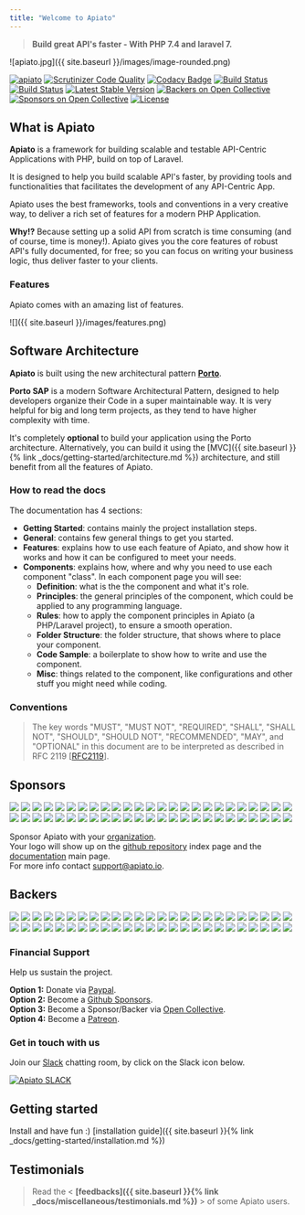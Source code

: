 ```yaml
---
title: "Welcome to Apiato"
---
```


> **Build great API's faster - With PHP 7.4 and laravel 7.**

![apiato.jpg]({{ site.baseurl }}/images/image-rounded.png)

[![apiato](https://img.shields.io/badge/Status-Awesome-brightgreen.svg)](https://github.com/apiato/apiato)
[![Scrutinizer Code Quality](https://scrutinizer-ci.com/g/apiato/apiato/badges/quality-score.png?b=master)](https://scrutinizer-ci.com/g/apiato/apiato/?branch=master)
[![Codacy Badge](https://api.codacy.com/project/badge/Grade/ce8fed7f8fcd492ebbe5ef0fb36c0a9a)](https://www.codacy.com/app/mahmoudz/apiato?utm_source=github.com&utm_medium=referral&utm_content=apiato/apiato&utm_campaign=badger)
[![Build Status](https://scrutinizer-ci.com/g/apiato/apiato/badges/build.png?b=master)](https://scrutinizer-ci.com/g/apiato/apiato/build-status/master)
[![Build Status](https://travis-ci.org/apiato/apiato.svg?branch=master)](https://travis-ci.org/apiato/apiato)
[![Latest Stable Version](https://poser.pugx.org/apiato/apiato/v/stable)](https://packagist.org/packages/apiato/apiato)
[![Backers on Open Collective](https://opencollective.com/apiato/backers/badge.svg)](#backers)
[![Sponsors on Open Collective](https://opencollective.com/apiato/sponsors/badge.svg)](#sponsors)
[![License](https://poser.pugx.org/apiato/apiato/license)](https://packagist.org/packages/apiato/apiato)


## What is Apiato

**Apiato** is a framework for building scalable and testable API-Centric Applications with PHP, build on top of Laravel.

It is designed to help you build scalable API's faster, by providing tools and functionalities that facilitates the development of any API-Centric App.

Apiato uses the best frameworks, tools and conventions in a very creative way, to deliver a rich set of features for a modern PHP Application.

**Why!?** Because setting up a solid API from scratch is time consuming (and of course, time is money!).
Apiato gives you the core features of robust API's fully documented, for free; so you can focus on writing your business logic, thus deliver faster to your clients.

### Features

Apiato comes with an amazing list of features.

![]({{ site.baseurl }}/images/features.png)

## Software Architecture

**Apiato** is built using the new architectural pattern **[Porto](https://github.com/Mahmoudz/Porto)**.

**Porto SAP** is a modern Software Architectural Pattern, designed to help developers organize their Code in a super maintainable way. It is very helpful for big and long term projects, as they tend to have higher complexity with time.

It's completely **optional** to build your application using the Porto architecture.
Alternatively, you can build it using the [MVC]({{ site.baseurl }}{% link _docs/getting-started/architecture.md %}) architecture, and still benefit from all the features of Apiato.



### How to read the docs

The documentation has 4 sections:

- **Getting Started**: contains mainly the project installation steps.
- **General**: contains few general things to get you started.
- **Features**: explains how to use each feature of Apiato, and show how it works and how it can be configured to meet your needs.
- **Components**: explains how, where and why you need to use each component "class". In each component page you will see:
  * **Definition**: what is the the component and what it's role.
  * **Principles**: the general principles of the component, which could be applied to any programming language.
  * **Rules**: how to apply the component principles in Apiato (a PHP/Laravel project), to ensure a smooth operation.
  * **Folder Structure**: the folder structure, that shows where to place your component.
  * **Code Sample**: a boilerplate to show how to write and use the component.
  * **Misc**: things related to the component, like configurations and other stuff you might need while coding.


### Conventions

> The key words "MUST", "MUST NOT", "REQUIRED", "SHALL", "SHALL NOT", "SHOULD", "SHOULD NOT", "RECOMMENDED", "MAY", and "OPTIONAL" in this document are to be interpreted as described in RFC 2119 [[RFC2119](http://tools.ietf.org/html/rfc2119)].

<a name="Sponsors"></a>
## Sponsors

<a href="https://opencollective.com/apiato/sponsor/0/website?requireActive=false" target="_blank"><img src="https://opencollective.com/apiato/sponsor/0/avatar.svg?requireActive=false"></a>
<a href="https://opencollective.com/apiato/sponsor/1/website?requireActive=false" target="_blank"><img src="https://opencollective.com/apiato/sponsor/1/avatar.svg?requireActive=false"></a>
<a href="https://opencollective.com/apiato/sponsor/2/website?requireActive=false" target="_blank"><img src="https://opencollective.com/apiato/sponsor/2/avatar.svg?requireActive=false"></a>
<a href="https://opencollective.com/apiato/sponsor/3/website?requireActive=false" target="_blank"><img src="https://opencollective.com/apiato/sponsor/3/avatar.svg?requireActive=false"></a>
<a href="https://opencollective.com/apiato/sponsor/4/website?requireActive=false" target="_blank"><img src="https://opencollective.com/apiato/sponsor/4/avatar.svg?requireActive=false"></a>
<a href="https://opencollective.com/apiato/sponsor/5/website?requireActive=false" target="_blank"><img src="https://opencollective.com/apiato/sponsor/5/avatar.svg?requireActive=false"></a>
<a href="https://opencollective.com/apiato/sponsor/6/website?requireActive=false" target="_blank"><img src="https://opencollective.com/apiato/sponsor/6/avatar.svg?requireActive=false"></a>
<a href="https://opencollective.com/apiato/sponsor/7/website?requireActive=false" target="_blank"><img src="https://opencollective.com/apiato/sponsor/7/avatar.svg?requireActive=false"></a>
<a href="https://opencollective.com/apiato/sponsor/8/website?requireActive=false" target="_blank"><img src="https://opencollective.com/apiato/sponsor/8/avatar.svg?requireActive=false"></a>
<a href="https://opencollective.com/apiato/sponsor/9/website?requireActive=false" target="_blank"><img src="https://opencollective.com/apiato/sponsor/9/avatar.svg?requireActive=false"></a>
<a href="https://opencollective.com/apiato/sponsor/10/website?requireActive=false" target="_blank"><img src="https://opencollective.com/apiato/sponsor/10/avatar.svg?requireActive=false"></a>
<a href="https://opencollective.com/apiato/sponsor/11/website?requireActive=false" target="_blank"><img src="https://opencollective.com/apiato/sponsor/11/avatar.svg?requireActive=false"></a>
<a href="https://opencollective.com/apiato/sponsor/12/website?requireActive=false" target="_blank"><img src="https://opencollective.com/apiato/sponsor/12/avatar.svg?requireActive=false"></a>
<a href="https://opencollective.com/apiato/sponsor/13/website?requireActive=false" target="_blank"><img src="https://opencollective.com/apiato/sponsor/13/avatar.svg?requireActive=false"></a>
<a href="https://opencollective.com/apiato/sponsor/14/website?requireActive=false" target="_blank"><img src="https://opencollective.com/apiato/sponsor/14/avatar.svg?requireActive=false"></a>
<a href="https://opencollective.com/apiato/sponsor/15/website?requireActive=false" target="_blank"><img src="https://opencollective.com/apiato/sponsor/15/avatar.svg?requireActive=false"></a>
<a href="https://opencollective.com/apiato/sponsor/16/website?requireActive=false" target="_blank"><img src="https://opencollective.com/apiato/sponsor/16/avatar.svg?requireActive=false"></a>
<a href="https://opencollective.com/apiato/sponsor/17/website?requireActive=false" target="_blank"><img src="https://opencollective.com/apiato/sponsor/17/avatar.svg?requireActive=false"></a>
<a href="https://opencollective.com/apiato/sponsor/18/website?requireActive=false" target="_blank"><img src="https://opencollective.com/apiato/sponsor/18/avatar.svg?requireActive=false"></a>
<a href="https://opencollective.com/apiato/sponsor/19/website?requireActive=false" target="_blank"><img src="https://opencollective.com/apiato/sponsor/19/avatar.svg?requireActive=false"></a>
<a href="https://opencollective.com/apiato/sponsor/20/website?requireActive=false" target="_blank"><img src="https://opencollective.com/apiato/sponsor/20/avatar.svg?requireActive=false"></a>
<a href="https://opencollective.com/apiato/sponsor/21/website?requireActive=false" target="_blank"><img src="https://opencollective.com/apiato/sponsor/21/avatar.svg?requireActive=false"></a>
<a href="https://opencollective.com/apiato/sponsor/22/website?requireActive=false" target="_blank"><img src="https://opencollective.com/apiato/sponsor/22/avatar.svg?requireActive=false"></a>
<a href="https://opencollective.com/apiato/sponsor/23/website?requireActive=false" target="_blank"><img src="https://opencollective.com/apiato/sponsor/23/avatar.svg?requireActive=false"></a>
<a href="https://opencollective.com/apiato/sponsor/24/website?requireActive=false" target="_blank"><img src="https://opencollective.com/apiato/sponsor/24/avatar.svg?requireActive=false"></a>
<a href="https://opencollective.com/apiato/sponsor/25/website?requireActive=false" target="_blank"><img src="https://opencollective.com/apiato/sponsor/25/avatar.svg?requireActive=false"></a>
<a href="https://opencollective.com/apiato/sponsor/26/website?requireActive=false" target="_blank"><img src="https://opencollective.com/apiato/sponsor/26/avatar.svg?requireActive=false"></a>
<a href="https://opencollective.com/apiato/sponsor/27/website?requireActive=false" target="_blank"><img src="https://opencollective.com/apiato/sponsor/27/avatar.svg?requireActive=false"></a>
<a href="https://opencollective.com/apiato/sponsor/28/website?requireActive=false" target="_blank"><img src="https://opencollective.com/apiato/sponsor/28/avatar.svg?requireActive=false"></a>
<a href="https://opencollective.com/apiato/sponsor/29/website?requireActive=false" target="_blank"><img src="https://opencollective.com/apiato/sponsor/29/avatar.svg?requireActive=false"></a>
<a href="https://opencollective.com/apiato/sponsor/30/website?requireActive=false" target="_blank"><img src="https://opencollective.com/apiato/sponsor/30/avatar.svg?requireActive=false"></a>
<a href="https://opencollective.com/apiato/sponsor/31/website?requireActive=false" target="_blank"><img src="https://opencollective.com/apiato/sponsor/31/avatar.svg?requireActive=false"></a>
<a href="https://opencollective.com/apiato/sponsor/32/website?requireActive=false" target="_blank"><img src="https://opencollective.com/apiato/sponsor/32/avatar.svg?requireActive=false"></a>
<a href="https://opencollective.com/apiato/sponsor/33/website?requireActive=false" target="_blank"><img src="https://opencollective.com/apiato/sponsor/33/avatar.svg?requireActive=false"></a>
<a href="https://opencollective.com/apiato/sponsor/34/website?requireActive=false" target="_blank"><img src="https://opencollective.com/apiato/sponsor/34/avatar.svg?requireActive=false"></a>
<a href="https://opencollective.com/apiato/sponsor/35/website?requireActive=false" target="_blank"><img src="https://opencollective.com/apiato/sponsor/35/avatar.svg?requireActive=false"></a>
<a href="https://opencollective.com/apiato/sponsor/36/website?requireActive=false" target="_blank"><img src="https://opencollective.com/apiato/sponsor/36/avatar.svg?requireActive=false"></a>
<a href="https://opencollective.com/apiato/sponsor/37/website?requireActive=false" target="_blank"><img src="https://opencollective.com/apiato/sponsor/37/avatar.svg?requireActive=false"></a>
<a href="https://opencollective.com/apiato/sponsor/38/website?requireActive=false" target="_blank"><img src="https://opencollective.com/apiato/sponsor/38/avatar.svg?requireActive=false"></a>
<a href="https://opencollective.com/apiato/sponsor/39/website?requireActive=false" target="_blank"><img src="https://opencollective.com/apiato/sponsor/39/avatar.svg?requireActive=false"></a>
<a href="https://opencollective.com/apiato/sponsor/40/website?requireActive=false" target="_blank"><img src="https://opencollective.com/apiato/sponsor/40/avatar.svg?requireActive=false"></a>
<a href="https://opencollective.com/apiato/sponsor/41/website?requireActive=false" target="_blank"><img src="https://opencollective.com/apiato/sponsor/41/avatar.svg?requireActive=false"></a>
<a href="https://opencollective.com/apiato/sponsor/42/website?requireActive=false" target="_blank"><img src="https://opencollective.com/apiato/sponsor/42/avatar.svg?requireActive=false"></a>
<a href="https://opencollective.com/apiato/sponsor/43/website?requireActive=false" target="_blank"><img src="https://opencollective.com/apiato/sponsor/43/avatar.svg?requireActive=false"></a>
<a href="https://opencollective.com/apiato/sponsor/44/website?requireActive=false" target="_blank"><img src="https://opencollective.com/apiato/sponsor/44/avatar.svg?requireActive=false"></a>
<a href="https://opencollective.com/apiato/sponsor/45/website?requireActive=false" target="_blank"><img src="https://opencollective.com/apiato/sponsor/45/avatar.svg?requireActive=false"></a>
<a href="https://opencollective.com/apiato/sponsor/46/website?requireActive=false" target="_blank"><img src="https://opencollective.com/apiato/sponsor/46/avatar.svg?requireActive=false"></a>
<a href="https://opencollective.com/apiato/sponsor/47/website?requireActive=false" target="_blank"><img src="https://opencollective.com/apiato/sponsor/47/avatar.svg?requireActive=false"></a>
<a href="https://opencollective.com/apiato/sponsor/48/website?requireActive=false" target="_blank"><img src="https://opencollective.com/apiato/sponsor/48/avatar.svg?requireActive=false"></a>
<a href="https://opencollective.com/apiato/sponsor/49/website?requireActive=false" target="_blank"><img src="https://opencollective.com/apiato/sponsor/49/avatar.svg?requireActive=false"></a>

Sponsor Apiato with your [organization](https://opencollective.com/apiato/contribute/).
<br>
Your logo will show up on the [github repository](https://github.com/apiato/apiato/) index page and the [documentation](http://apiato.io/) main page.
<br>
For more info contact <a href = "mailto: support@apiato.io">support@apiato.io</a>.


<a name="Backers"></a>
## Backers

<a href="https://opencollective.com/apiato/backer/0/website?requireActive=false" target="_blank"><img src="https://opencollective.com/apiato/backer/0/avatar.svg?requireActive=false"></a>
<a href="https://opencollective.com/apiato/backer/1/website?requireActive=false" target="_blank"><img src="https://opencollective.com/apiato/backer/1/avatar.svg?requireActive=false"></a>
<a href="https://opencollective.com/apiato/backer/2/website?requireActive=false" target="_blank"><img src="https://opencollective.com/apiato/backer/2/avatar.svg?requireActive=false"></a>
<a href="https://opencollective.com/apiato/backer/3/website?requireActive=false" target="_blank"><img src="https://opencollective.com/apiato/backer/3/avatar.svg?requireActive=false"></a>
<a href="https://opencollective.com/apiato/backer/4/website?requireActive=false" target="_blank"><img src="https://opencollective.com/apiato/backer/4/avatar.svg?requireActive=false"></a>
<a href="https://opencollective.com/apiato/backer/5/website?requireActive=false" target="_blank"><img src="https://opencollective.com/apiato/backer/5/avatar.svg?requireActive=false"></a>
<a href="https://opencollective.com/apiato/backer/6/website?requireActive=false" target="_blank"><img src="https://opencollective.com/apiato/backer/6/avatar.svg?requireActive=false"></a>
<a href="https://opencollective.com/apiato/backer/7/website?requireActive=false" target="_blank"><img src="https://opencollective.com/apiato/backer/7/avatar.svg?requireActive=false"></a>
<a href="https://opencollective.com/apiato/backer/8/website?requireActive=false" target="_blank"><img src="https://opencollective.com/apiato/backer/8/avatar.svg?requireActive=false"></a>
<a href="https://opencollective.com/apiato/backer/9/website?requireActive=false" target="_blank"><img src="https://opencollective.com/apiato/backer/9/avatar.svg?requireActive=false"></a>
<a href="https://opencollective.com/apiato/backer/10/website?requireActive=false" target="_blank"><img src="https://opencollective.com/apiato/backer/10/avatar.svg?requireActive=false"></a>
<a href="https://opencollective.com/apiato/backer/11/website?requireActive=false" target="_blank"><img src="https://opencollective.com/apiato/backer/11/avatar.svg?requireActive=false"></a>
<a href="https://opencollective.com/apiato/backer/12/website?requireActive=false" target="_blank"><img src="https://opencollective.com/apiato/backer/12/avatar.svg?requireActive=false"></a>
<a href="https://opencollective.com/apiato/backer/13/website?requireActive=false" target="_blank"><img src="https://opencollective.com/apiato/backer/13/avatar.svg?requireActive=false"></a>
<a href="https://opencollective.com/apiato/backer/14/website?requireActive=false" target="_blank"><img src="https://opencollective.com/apiato/backer/14/avatar.svg?requireActive=false"></a>
<a href="https://opencollective.com/apiato/backer/15/website?requireActive=false" target="_blank"><img src="https://opencollective.com/apiato/backer/15/avatar.svg?requireActive=false"></a>
<a href="https://opencollective.com/apiato/backer/16/website?requireActive=false" target="_blank"><img src="https://opencollective.com/apiato/backer/16/avatar.svg?requireActive=false"></a>
<a href="https://opencollective.com/apiato/backer/17/website?requireActive=false" target="_blank"><img src="https://opencollective.com/apiato/backer/17/avatar.svg?requireActive=false"></a>
<a href="https://opencollective.com/apiato/backer/18/website?requireActive=false" target="_blank"><img src="https://opencollective.com/apiato/backer/18/avatar.svg?requireActive=false"></a>
<a href="https://opencollective.com/apiato/backer/19/website?requireActive=false" target="_blank"><img src="https://opencollective.com/apiato/backer/19/avatar.svg?requireActive=false"></a>
<a href="https://opencollective.com/apiato/backer/20/website?requireActive=false" target="_blank"><img src="https://opencollective.com/apiato/backer/20/avatar.svg?requireActive=false"></a>
<a href="https://opencollective.com/apiato/backer/21/website?requireActive=false" target="_blank"><img src="https://opencollective.com/apiato/backer/21/avatar.svg?requireActive=false"></a>
<a href="https://opencollective.com/apiato/backer/22/website?requireActive=false" target="_blank"><img src="https://opencollective.com/apiato/backer/22/avatar.svg?requireActive=false"></a>
<a href="https://opencollective.com/apiato/backer/23/website?requireActive=false" target="_blank"><img src="https://opencollective.com/apiato/backer/23/avatar.svg?requireActive=false"></a>
<a href="https://opencollective.com/apiato/backer/24/website?requireActive=false" target="_blank"><img src="https://opencollective.com/apiato/backer/24/avatar.svg?requireActive=false"></a>
<a href="https://opencollective.com/apiato/backer/25/website?requireActive=false" target="_blank"><img src="https://opencollective.com/apiato/backer/25/avatar.svg?requireActive=false"></a>
<a href="https://opencollective.com/apiato/backer/26/website?requireActive=false" target="_blank"><img src="https://opencollective.com/apiato/backer/26/avatar.svg?requireActive=false"></a>
<a href="https://opencollective.com/apiato/backer/27/website?requireActive=false" target="_blank"><img src="https://opencollective.com/apiato/backer/27/avatar.svg?requireActive=false"></a>
<a href="https://opencollective.com/apiato/backer/28/website?requireActive=false" target="_blank"><img src="https://opencollective.com/apiato/backer/28/avatar.svg?requireActive=false"></a>
<a href="https://opencollective.com/apiato/backer/29/website?requireActive=false" target="_blank"><img src="https://opencollective.com/apiato/backer/29/avatar.svg?requireActive=false"></a>
<a href="https://opencollective.com/apiato/backer/30/website?requireActive=false" target="_blank"><img src="https://opencollective.com/apiato/backer/30/avatar.svg?requireActive=false"></a>
<a href="https://opencollective.com/apiato/backer/31/website?requireActive=false" target="_blank"><img src="https://opencollective.com/apiato/backer/31/avatar.svg?requireActive=false"></a>
<a href="https://opencollective.com/apiato/backer/32/website?requireActive=false" target="_blank"><img src="https://opencollective.com/apiato/backer/32/avatar.svg?requireActive=false"></a>
<a href="https://opencollective.com/apiato/backer/33/website?requireActive=false" target="_blank"><img src="https://opencollective.com/apiato/backer/33/avatar.svg?requireActive=false"></a>
<a href="https://opencollective.com/apiato/backer/34/website?requireActive=false" target="_blank"><img src="https://opencollective.com/apiato/backer/34/avatar.svg?requireActive=false"></a>
<a href="https://opencollective.com/apiato/backer/35/website?requireActive=false" target="_blank"><img src="https://opencollective.com/apiato/backer/35/avatar.svg?requireActive=false"></a>
<a href="https://opencollective.com/apiato/backer/36/website?requireActive=false" target="_blank"><img src="https://opencollective.com/apiato/backer/36/avatar.svg?requireActive=false"></a>
<a href="https://opencollective.com/apiato/backer/37/website?requireActive=false" target="_blank"><img src="https://opencollective.com/apiato/backer/37/avatar.svg?requireActive=false"></a>
<a href="https://opencollective.com/apiato/backer/38/website?requireActive=false" target="_blank"><img src="https://opencollective.com/apiato/backer/38/avatar.svg?requireActive=false"></a>
<a href="https://opencollective.com/apiato/backer/39/website?requireActive=false" target="_blank"><img src="https://opencollective.com/apiato/backer/39/avatar.svg?requireActive=false"></a>
<a href="https://opencollective.com/apiato/backer/40/website?requireActive=false" target="_blank"><img src="https://opencollective.com/apiato/backer/40/avatar.svg?requireActive=false"></a>
<a href="https://opencollective.com/apiato/backer/41/website?requireActive=false" target="_blank"><img src="https://opencollective.com/apiato/backer/41/avatar.svg?requireActive=false"></a>
<a href="https://opencollective.com/apiato/backer/42/website?requireActive=false" target="_blank"><img src="https://opencollective.com/apiato/backer/42/avatar.svg?requireActive=false"></a>
<a href="https://opencollective.com/apiato/backer/43/website?requireActive=false" target="_blank"><img src="https://opencollective.com/apiato/backer/43/avatar.svg?requireActive=false"></a>
<a href="https://opencollective.com/apiato/backer/44/website?requireActive=false" target="_blank"><img src="https://opencollective.com/apiato/backer/44/avatar.svg?requireActive=false"></a>
<a href="https://opencollective.com/apiato/backer/45/website?requireActive=false" target="_blank"><img src="https://opencollective.com/apiato/backer/45/avatar.svg?requireActive=false"></a>
<a href="https://opencollective.com/apiato/backer/46/website?requireActive=false" target="_blank"><img src="https://opencollective.com/apiato/backer/46/avatar.svg?requireActive=false"></a>
<a href="https://opencollective.com/apiato/backer/47/website?requireActive=false" target="_blank"><img src="https://opencollective.com/apiato/backer/47/avatar.svg?requireActive=false"></a>
<a href="https://opencollective.com/apiato/backer/48/website?requireActive=false" target="_blank"><img src="https://opencollective.com/apiato/backer/48/avatar.svg?requireActive=false"></a>
<a href="https://opencollective.com/apiato/backer/49/website?requireActive=false" target="_blank"><img src="https://opencollective.com/apiato/backer/49/avatar.svg?requireActive=false"></a>

<a name="Donations"></a>
### Financial Support

Help us sustain the project.

<b>Option 1:</b> Donate via [Paypal](https://paypal.me/mzmmzz).
<br>
<b>Option 2:</b> Become a [Github Sponsors](https://github.com/sponsors/Mahmoudz).
<br>
<b>Option 3:</b> Become a Sponsor/Backer via [Open Collective](https://opencollective.com/apiato/contribute).
<br>
<b>Option 4:</b> Become a [Patreon](https://www.patreon.com/zalt).

<a name="Chat"></a>
### Get in touch with us

Join our [Slack](https://join.slack.com/t/apiato/shared_invite/zt-i1dkzaxt-SdBJKtgbjBSivEP9Z~XN7g) chatting room, by click on the Slack icon below.

<a href="https://join.slack.com/t/apiato/shared_invite/zt-i1dkzaxt-SdBJKtgbjBSivEP9Z~XN7g">
   <img src="https://s19.postimg.cc/h7pvzy9ar/Slack-i_OS-icon.png" alt="Apiato SLACK"/>
</a>

<a name="Getting started"></a>
## Getting started

Install and have fun :) [installation guide]({{ site.baseurl }}{% link _docs/getting-started/installation.md %})

<!--**LTS (Long-Term Support)** release is available. And offers support for 12 months, after the release date.-->
<!--The current LTS version is **7.2** (Release date 2017-11-11).-->
<!--It offers bug fixes (for 12 months) and security updates (for 12 months). And does not get any new features.-->

<a name="Testimonials"></a>
## Testimonials

> Read the < **[feedbacks]({{ site.baseurl }}{% link _docs/miscellaneous/testimonials.md %})** > of some Apiato users.
